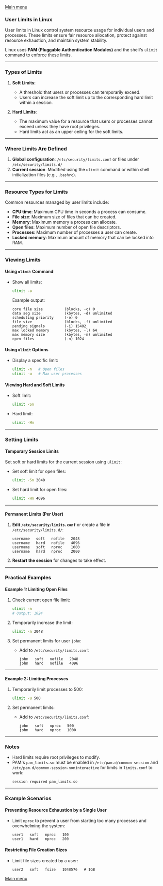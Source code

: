 [Main menu](../../README.md)

### **User Limits in Linux**

User limits in Linux control system resource usage for individual users and processes. These limits ensure fair resource allocation, protect against resource exhaustion, and maintain system stability.

Linux uses **PAM (Pluggable Authentication Modules)** and the shell's `ulimit` command to enforce these limits.

---

### **Types of Limits**
1. **Soft Limits**:
   - A threshold that users or processes can temporarily exceed.
   - Users can increase the soft limit up to the corresponding hard limit within a session.

2. **Hard Limits**:
   - The maximum value for a resource that users or processes cannot exceed unless they have root privileges.
   - Hard limits act as an upper ceiling for the soft limits.

---

### **Where Limits Are Defined**
1. **Global configuration**: `/etc/security/limits.conf` or files under `/etc/security/limits.d/`
2. **Current session**: Modified using the `ulimit` command or within shell initialization files (e.g., `.bashrc`).

---

### **Resource Types for Limits**
Common resources managed by user limits include:
- **CPU time**: Maximum CPU time in seconds a process can consume.
- **File size**: Maximum size of files that can be created.
- **Memory**: Maximum memory a process can allocate.
- **Open files**: Maximum number of open file descriptors.
- **Processes**: Maximum number of processes a user can create.
- **Locked memory**: Maximum amount of memory that can be locked into RAM.

---

### **Viewing Limits**

#### **Using `ulimit` Command**
- Show all limits:
  ```bash
  ulimit -a
  ```
  Example output:
  ```
  core file size          (blocks, -c) 0
  data seg size           (kbytes, -d) unlimited
  scheduling priority     (-e) 0
  file size               (blocks, -f) unlimited
  pending signals         (-i) 15402
  max locked memory       (kbytes, -l) 64
  max memory size         (kbytes, -m) unlimited
  open files              (-n) 1024
  ```

#### **Using `ulimit` Options**
- Display a specific limit:
  ```bash
  ulimit -n   # Open files
  ulimit -u   # Max user processes
  ```

#### **Viewing Hard and Soft Limits**
- Soft limit:
  ```bash
  ulimit -Sn
  ```
- Hard limit:
  ```bash
  ulimit -Hn
  ```

---

### **Setting Limits**

#### **Temporary Session Limits**
Set soft or hard limits for the current session using `ulimit`:
- Set soft limit for open files:
  ```bash
  ulimit -Sn 2048
  ```
- Set hard limit for open files:
  ```bash
  ulimit -Hn 4096
  ```

---

#### **Permanent Limits (Per User)**
1. **Edit `/etc/security/limits.conf`** or create a file in `/etc/security/limits.d/`:
   ```
   username   soft   nofile   2048
   username   hard   nofile   4096
   username   soft   nproc    1000
   username   hard   nproc    2000
   ```

2. **Restart the session** for changes to take effect.

---

### **Practical Examples**

#### **Example 1: Limiting Open Files**
1. Check current open file limit:
   ```bash
   ulimit -n
   # Output: 1024
   ```

2. Temporarily increase the limit:
   ```bash
   ulimit -n 2048
   ```

3. Set permanent limits for user `john`:
   - Add to `/etc/security/limits.conf`:
     ```
     john   soft   nofile   2048
     john   hard   nofile   4096
     ```

---

#### **Example 2: Limiting Processes**
1. Temporarily limit processes to 500:
   ```bash
   ulimit -u 500
   ```

2. Set permanent limits:
   - Add to `/etc/security/limits.conf`:
     ```
     john   soft   nproc   500
     john   hard   nproc   1000
     ```

---

### **Notes**
- Hard limits require root privileges to modify.
- PAM's `pam_limits.so` must be enabled in `/etc/pam.d/common-session` and `/etc/pam.d/common-session-noninteractive` for limits in `limits.conf` to work:
  ```
  session required pam_limits.so
  ```

---

### **Example Scenarios**

#### **Preventing Resource Exhaustion by a Single User**
- Limit `nproc` to prevent a user from starting too many processes and overwhelming the system:
  ```
  user1   soft   nproc   100
  user1   hard   nproc   200
  ```

#### **Restricting File Creation Sizes**
- Limit file sizes created by a user:
  ```
  user2   soft   fsize   1048576   # 1GB
  ```

[Main menu](../../README.md)